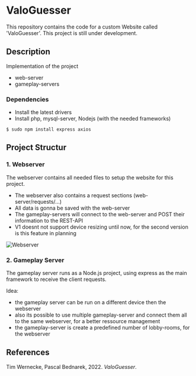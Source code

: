 # ValoGuesser

This repository contains the code for a custom Website called 'ValoGuesser'. This project is still under development.

## Description

Implementation of the project

- web-server
- gameplay-servers

### Dependencies

- Install the latest drivers
- Install php, mysql-server, Nodejs (with the needed frameworks)

``` $ sudo npm install express axios ```

## Project Structur


### 1. Webserver

The webserver contains all needed files to setup the website for this project.
- The webserver also contains a request sections (web-server/requests/...)
- All data is gonna be saved with the web-server
- The gameplay-servers will connect to the web-server and POST their information to the REST-API
- V1 doesnt not support device resizing until now, for the second version is this feature in planning

![Webserver](https://raw.githubusercontent.com/azer-lev/ValoGuesser/main/web-server/assets/img/github-images/starting-page.PNG?token=GHSAT0AAAAAABYD4ALXDCVOQOOUS64Q5NLIYYPIWZQ)

### 2. Gameplay Server

The gameplay server runs as a Node.js project, using express as the main framework to receive the client requests.

Idea:

- the gameplay server can be run on a different device then the webserver
- also its possible to use multiple gameplay-server and connect them all to the same webserver, for a better ressource management
- the gameplay-server is create a predefined number of lobby-rooms, for the webserver


## References

Tim Wernecke, Pascal Bednarek, 2022. *ValoGuesser*.